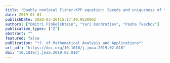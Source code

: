 ```yaml
---
title: "Doubly nonlocal Fisher-KPP equation: Speeds and uniqueness of traveling waves"
date: 2019-01-01
publishDate: 2020-03-20T15:17:49.952000Z
authors: ["Dmitri Finkelshtein", "Yuri Kondratiev", "Pasha Tkachov"]
publication_types: ["2"]
abstract: ""
featured: false
publication: "*J. of Mathematical Analysis and Applications*"
url_pdf: "https://doi.org/10.1016/j.jmaa.2019.02.010"
doi: "10.1016/j.jmaa.2019.02.010"
---
```


